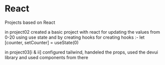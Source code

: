 # React
Projects based on React

in project02 created a basic project with react for updating the values from 0-20 using use state and by creating hooks
for creating hooks :- let [counter, setCounter] = useState(0) 

in project03[i & ii]
configured tailwind, handeled the props, used the devui library and used components from there

